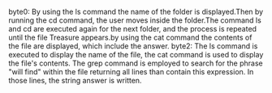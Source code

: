 byte0: By using the ls command the name of the folder is displayed.Then by running the cd command, the user moves inside the folder.The command ls and cd are executed again for the next
folder, and the process is repeated until the file Treasure appears.by using the cat command the contents of the file are displayed, which include the answer.
byte2: The ls command is executed to display the name of the file, the cat command is used to display the file's contents. The grep command is employed to search for the phrase
"will find" within the file returning all lines than contain this expression. In those lines, the string answer is written.
